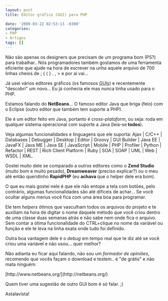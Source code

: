 ```yaml
---
layout: post
title: Editor gráfico (GUI) para PHP

date: '2009-03-22 02:53:13 -0300'
categories:
- PHP
- Artigos
tags: []
---
```

Não são apenas os designers que precisam de um programa bom (PS?) para trabalhar.. Nós programadores também gostamos de uma ferramenta eficiente que ajude na hora de escrever na unha aquele arquivo de 700 linhas cheios de ; { ( } . , > e por ai vai...

Já usei vários editores gráficos (os famosos <acronym title="O acrônimo GUI, (do inglês Graphical User Interface) é um tipo de interface do utilizador que permite a interação com dispositivos digitais através de elementos gráficos como ícones e outros indicadores visuais, em contraste a interface de linha de comando.">GUIs</acronym>) e recentemente "descobri" um novo... Eu já conhecia ele mas nunca tinha usado para o PHP.

[](http://netbeans.org/)Estamos falando do <strong>NetBeans</strong>... O famoso editor Java que briga (feio) com o Eclipse (outro editor que também tem suporte a PHP).

Ele é um editor feito em Java, portanto é <em>cross-plataform</em>, ou seja: roda em qualquer sistema operacional com suporte a Java (leia-se<strong> todos</strong>).

Veja algumas funcionalidades e linguagens que ele suporta:  Ajax | C/C++ | Databases | Debugger | Desktop | Editor | Groovy | GUI Builder | Java EE | JavaFX | Java ME | Java SE | JavaScript | Mobile | PHP | Profiler | Python | Refactor | REST | Rich Client Platform | Ruby | SOA | SOAP | UML | Web | WSDL | XML.

Gostei muito dele se comparado a outros editores como o <strong>Zend Studio</strong> (muito bom e muito pesado), <strong>Dreamweaver</strong> (preciso explicar?) ou o meu até então queridinho <strong>RapidPHP</strong> (eu <strong>achava </strong>que o helper dele era bom).

O que eu mais gostei nele é que ele não entope a tela com botões, pelo contrário, algumas funcionalidades são até difíceis de achar... Se você ocultar alguns menus você fica com uma área boa para programar.

Ele tem <em>helpers </em>ótimos que vasculham todos os arquivos do projeto e te auxiliam na hora de digitar o nome daquele método que você criou dentro de uma classe duas semanas atrás e não sabe nem onde fica o arquivo. Sem contar a ótima funcionalidade do CTRL+clique no nome da variável ou função e ele te leva na linha exata onde tudo foi definido.

Outra boa vantagem dele é o <em>debug </em>em tempo real que te diz até se você criou uma variável e não usou... quer melhor?

Não adianta eu ficar aqui falando, não sou um <em>formador de opiniões</em>, recomendo que vocês façam o download e testem.. é "de grátis" e não mata ninguém:

<p style="text-align: left;">[http://www.netbeans.org/](http://netbeans.org/)

<p style="text-align: left;">Quem tiver uma sugestão de outro GUI bom é só falar. ;)

<p style="text-align: left;">Astalavista!

